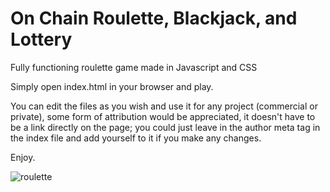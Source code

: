 # On Chain Roulette, Blackjack, and Lottery
Fully functioning roulette game made in Javascript and CSS

Simply open index.html in your browser and play.

You can edit the files as you wish and use it for any project (commercial or private), some form of attribution would be appreciated, it doesn't have to be a link directly on the page; you could just leave in the author meta tag in the index file and add yourself to it if you make any changes.

Enjoy.

![roulette](https://user-images.githubusercontent.com/95859352/151274580-ca557cac-3c14-4117-ade0-88735f3eeea0.png)
